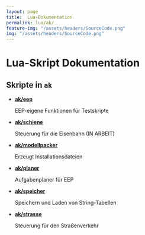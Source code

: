 ```yaml
---
layout: page
title:  Lua-Dokumentation
permalink: lua/ak/
feature-img: "/assets/headers/SourceCode.png"
img: "/assets/headers/SourceCode.png"
---
```


# Lua-Skript Dokumentation

## Skripte in `ak`
* __[ak/eep](eep/README.md)__

  EEP-eigene Funktionen für Testskripte

* __[ak/schiene](schiene/README.md)__

  Steuerung für die Eisenbahn (IN ARBEIT)

* __[ak/modellpacker](modellpacker/README.md)__

  Erzeugt Installationsdateien

* __[ak/planer](planer/README.md)__

  Aufgabenplaner für EEP

* __[ak/speicher](speicher/README.md)__

  Speichern und Laden von String-Tabellen

* __[ak/strasse](strasse/README.md)__

  Steuerung für den Straßenverkehr
